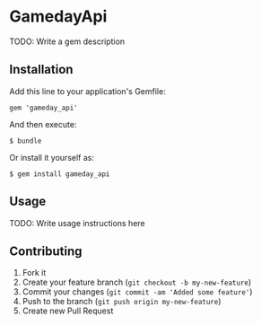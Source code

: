# GamedayApi

TODO: Write a gem description

## Installation

Add this line to your application's Gemfile:

    gem 'gameday_api'

And then execute:

    $ bundle

Or install it yourself as:

    $ gem install gameday_api

## Usage

TODO: Write usage instructions here

## Contributing

1. Fork it
2. Create your feature branch (`git checkout -b my-new-feature`)
3. Commit your changes (`git commit -am 'Added some feature'`)
4. Push to the branch (`git push origin my-new-feature`)
5. Create new Pull Request



